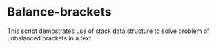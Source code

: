 # Balance-brackets

This script demostrates use of stack data structure to solve problem of unbalanced brackets in a text
